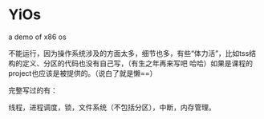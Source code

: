 # YiOs
a demo of x86 os

不能运行，因为操作系统涉及的方面太多，细节也多，有些“体力活”，比如tss结构的定义、分区的代码也没有自己写，（有生之年再来写吧 哈哈）如果是课程的project也应该是被提供的。（说白了就是懒==）

完整写过的有：

线程，进程调度，锁，文件系统（不包括分区），中断，内存管理。
